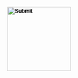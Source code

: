 <head>
   <style> 
      input[type='Image'] { position: absolute; } /* positioning the images and formatting them as inputs */
   </style>   
</head>

<body>

   <p id="timer"></p> <!-- display time -->
   <p id="score"></p> <!-- display score -->
<!--  set to an image  id         image  size                     points    call scoreboard_sp to update user's score  -->
   <input type="Image" id="test1" src="" height="150" width="150" points="" onclick="scoreboard_sp(1)" />
   <input type="Image" id="test2" src="" height="150" width="150" points="" onclick="scoreboard_sp(2)" />
   <input type="Image" id="test3" src="" height="150" width="150" points="" onclick="scoreboard_sp(3)" />
   <input type="Image" id="test4" src="" height="150" width="150" points="" onclick="scoreboard_sp(4)" />
   <input type="Image" id="test5" src="" height="150" width="150" points="" onclick="scoreboard_sp(5)" />

   <script>
      // array with the food items
      const foodimages = [
      {//image 1
         "id": 1, 
         "image": "https://png.pngtree.com/png-vector/20190130/ourlarge/pngtree-cute-minimalist-creative-cartoon-hamburger-png-image_611163.jpg", // image from pngtree.com
         "name": "Burger", 
         "points": "10"
      }, 
      {//image 2
         "id": 2, 
         "image": "https://thumbs.dreamstime.com/b/french-fries-cartoon-clipart-red-paper-box-carton-121897301.jpg", // image from dreamstime.com
         "name": "Fries", 
         "points": "20"
      },
      {//image 3
         "id": 3, 
         "image": "https://clipartix.com/wp-content/uploads/2016/04/Popcorn-kernel-clipart-free-clipart-images.png", // image from clipartix.com
         "name": "Popcorn", 
         "points": "30"
      },
      {//image 4
         "id": 4, 
         "image": "http://clipart-library.com/images/rTjGjMqec.png", // image from clipart-library.com
         "name": "Hotdog", 
         "points": "40"
      },
      {//image 5
         "id": 5, 
         "image": "http://clipart-library.com/img/1144032.png", // image from clipart-library.com
         "name": "icecream", 
         "points": "50"
      }];
      console.log(foodimages); // display foodimages and its objects in the console to check if the data is correct

      function get_images() {
         // set image to a test in order to be moved across the screen in a later part of the program( function onscreen(){} )
         document.getElementById("test1").src = foodimages[0].image;
         document.getElementById("test2").src = foodimages[1].image;
         document.getElementById("test3").src = foodimages[2].image;
         document.getElementById("test4").src = foodimages[3].image;
         document.getElementById("test5").src = foodimages[4].image;
         // set points to a test in order to be pulled to update the score in a later part of the program( function scoreboard_sp(idid){} )
         document.getElementById("test1").points = parseInt(foodimages[0].points);
         document.getElementById("test2").points = parseInt(foodimages[1].points);
         document.getElementById("test3").points = parseInt(foodimages[2].points);
         document.getElementById("test4").points = parseInt(foodimages[3].points);
         document.getElementById("test5").points = parseInt(foodimages[4].points);
      }

      var score = 0; // set the starting score to 0 points
      document.getElementById("score").innerHTML = "Score: " + score + " points" // display that the starting score is 0 points
      function scoreboard_sp(idid) { // updates the score based on what food has been clicked
         if (idid == 1) {
            points = document.getElementById("test1").points; // gets the point value of food1
         } else if (idid == 2) {
            points = document.getElementById("test2").points; // gets the point value of food2
         } else if (idid == 3) {
            points = document.getElementById("test3").points; // gets the point value of food3
         } else if (idid == 4) {
            points = document.getElementById("test4").points; // gets the point value of food4
         } else if (idid == 5) {
            points = document.getElementById("test5").points; // gets the point value of food5
         } else { // what happens when the user doesn't click on a food
            points = 0;
         }
         score = score + points; // updates the score to add the amount of points from the food that was clicked
         console.log(score);
         document.getElementById("score").innerHTML = "Score: " + score + " points" // displays the score after it has been updated
      }

      function moveimage(idid) {
         var test = document.getElementById(idid);
      // let w_screen = window.screen.availWidth - 150;
      // let h_screen = window.screen.availHeight - 150;
      test.style.top = Math.floor((Math.random() * 500) + 1) + "px";
      test.style.left = Math.floor((Math.random() * 300) + 1) + "px";
      test.style.visibility = 'visible';
      }
      
      function clearimage(idid) {
         var clear1 = document.getElementById(idid)
         clear1.style.visibility = 'hidden';
      }

      function clearimages() {
         clearimage("test1");
         clearimage("test2");
         clearimage("test3");
         clearimage("test4");
         clearimage("test5");
      }
      
      function stop_moveimage(moveimage_interval) {
         clearInterval(moveimage_interval);
         clearimages();
      }

      timer = 30
      document.getElementById("timer").innerHTML = "Time left: " + timer + " seconds"

      function onscreen() {
         clearimages();
         something = Math.ceil(Math.random() * 5);
         timer = timer - 1
         document.getElementById("timer").innerHTML = "Time left: " + timer + " seconds"
         if (something >= 1) {
         moveimage("test1");
         } 
         if (something >= 2) {
         moveimage("test2");
         }
         if (something >= 3) {
         moveimage("test3");
         }
         if (something >= 4) {
         moveimage("test4");
         }
         if (something >= 5) {
         moveimage("test5");
         }
      }

      get_images();
      thing = setInterval(onscreen, 1000);
      image_timeout = setTimeout(stop_moveimage, 30000, thing);

   </script>
</body>